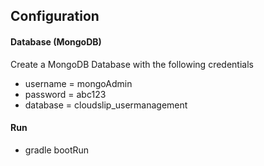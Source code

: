 ## Configuration

#### Database (MongoDB)

Create a MongoDB Database with the following credentials

  - username = mongoAdmin
  - password = abc123
  - database = cloudslip_usermanagement
     
       
#### Run
  - gradle bootRun